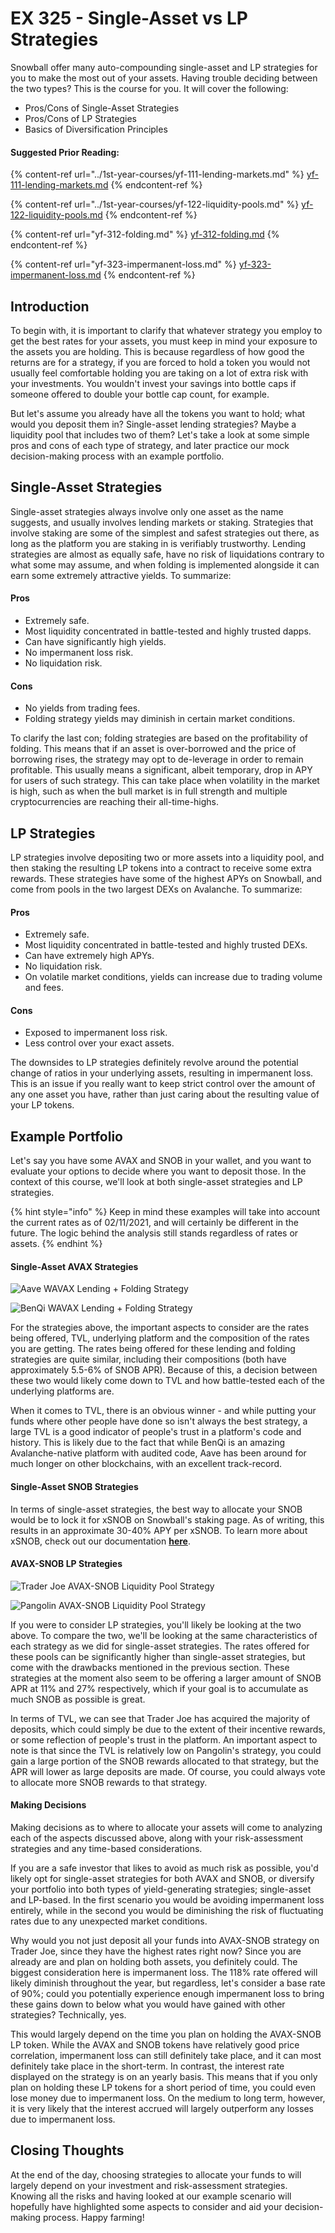 # EX 325 - Single-Asset vs LP Strategies

Snowball offer many auto-compounding single-asset and LP strategies for you to make the most out of your assets. Having trouble deciding between the two types? This is the course for you. It will cover the following:

* Pros/Cons of Single-Asset Strategies
* Pros/Cons of LP Strategies
* Basics of Diversification Principles

#### Suggested Prior Reading:

{% content-ref url="../1st-year-courses/yf-111-lending-markets.md" %}
[yf-111-lending-markets.md](../1st-year-courses/yf-111-lending-markets.md)
{% endcontent-ref %}

{% content-ref url="../1st-year-courses/yf-122-liquidity-pools.md" %}
[yf-122-liquidity-pools.md](../1st-year-courses/yf-122-liquidity-pools.md)
{% endcontent-ref %}

{% content-ref url="yf-312-folding.md" %}
[yf-312-folding.md](yf-312-folding.md)
{% endcontent-ref %}

{% content-ref url="yf-323-impermanent-loss.md" %}
[yf-323-impermanent-loss.md](yf-323-impermanent-loss.md)
{% endcontent-ref %}

## Introduction

To begin with, it is important to clarify that whatever strategy you employ to get the best rates for your assets, you must keep in mind your exposure to the assets you are holding. This is because regardless of how good the returns are for a strategy, if you are forced to hold a token you would not usually feel comfortable holding you are taking on a lot of extra risk with your investments. You wouldn't invest your savings into bottle caps if someone offered to double your bottle cap count, for example.

But let's assume you already have all the tokens you want to hold; what would you deposit them in? Single-asset lending strategies? Maybe a liquidity pool that includes two of them? Let's take a look at some simple pros and cons of each type of strategy, and later practice our mock decision-making process with an example portfolio.

## Single-Asset Strategies

Single-asset strategies always involve only one asset as the name suggests, and usually involves lending markets or staking. Strategies that involve staking are some of the simplest and safest strategies out there, as long as the platform you are staking in is verifiably trustworthy. Lending strategies are almost as equally safe, have no risk of liquidations contrary to what some may assume, and when folding is implemented alongside it can earn some extremely attractive yields. To summarize:

#### Pros

* Extremely safe.
* Most liquidity concentrated in battle-tested and highly trusted dapps.
* Can have significantly high yields.
* No impermanent loss risk.
* No liquidation risk.

#### Cons

* No yields from trading fees.
* Folding strategy yields may diminish in certain market conditions.

To clarify the last con; folding strategies are based on the profitability of folding. This means that if an asset is over-borrowed and the price of borrowing rises, the strategy may opt to de-leverage in order to remain profitable. This usually means a significant, albeit temporary, drop in APY for users of such strategy. This can take place when volatility in the market is high, such as when the bull market is in full strength and multiple cryptocurrencies are reaching their all-time-highs.

## LP Strategies

LP strategies involve depositing two or more assets into a liquidity pool, and then staking the resulting LP tokens into a contract to receive some extra rewards. These strategies have some of the highest APYs on Snowball, and come from pools in the two largest DEXs on Avalanche. To summarize:

#### Pros

* Extremely safe.
* Most liquidity concentrated in battle-tested and highly trusted DEXs.
* Can have extremely high APYs.
* No liquidation risk.
* On volatile market conditions, yields can increase due to trading volume and fees.

#### Cons

* Exposed to impermanent loss risk.
* Less control over your exact assets.

The downsides to LP strategies definitely revolve around the potential change of ratios in your underlying assets, resulting in impermanent loss. This is an issue if you really want to keep strict control over the amount of any one asset you have, rather than just caring about the resulting value of your LP tokens.

## Example Portfolio

Let's say you have some AVAX and SNOB in your wallet, and you want to evaluate your options to decide where you want to deposit those. In the context of this course, we'll look at both single-asset strategies and LP strategies.

{% hint style="info" %}
Keep in mind these examples will take into account the current rates as of 02/11/2021, and will certainly be different in the future. The logic behind the analysis still stands regardless of rates or assets.
{% endhint %}

#### Single-Asset AVAX Strategies

![Aave WAVAX Lending + Folding Strategy](<../../.gitbook/assets/AvaxAaveStrat (1).png>)

![BenQi WAVAX Lending + Folding Strategy](<../../.gitbook/assets/AvaxBenqiStrat (1).png>)

For the strategies above, the important aspects to consider are the rates being offered, TVL, underlying platform and the composition of the rates you are getting. The rates being offered for these lending and folding strategies are quite similar, including their compositions (both have approximately 5.5-6% of SNOB APR). Because of this, a decision between these two would likely come down to TVL and how battle-tested each of the underlying platforms are.

When it comes to TVL, there is an obvious winner - and while putting your funds where other people have done so isn't always the best strategy, a large TVL is a good indicator of people's trust in a platform's code and history. This is likely due to the fact that while BenQi is an amazing Avalanche-native platform with audited code, Aave has been around for much longer on other blockchains, with an excellent track-record.

#### Single-Asset SNOB Strategies

In terms of single-asset strategies, the best way to allocate your SNOB would be to lock it for xSNOB on Snowball's staking page. As of writing, this results in an approximate 30-40% APY per xSNOB. To learn more about xSNOB, check out our documentation [**here**](../../governance/xsnob/).

#### AVAX-SNOB LP Strategies

![Trader Joe AVAX-SNOB Liquidity Pool Strategy](../../.gitbook/assets/AvaxSnobTraderJoeStrat.png)

![Pangolin AVAX-SNOB Liquidity Pool Strategy](../../.gitbook/assets/AvaxSnobPangolinStrat.png)

If you were to consider LP strategies, you'll likely be looking at the two above. To compare the two, we'll be looking at the same characteristics of each strategy as we did for single-asset strategies. The rates offered for these pools can be significantly higher than single-asset strategies, but come with the drawbacks mentioned in the previous section. These strategies at the moment also seem to be offering a larger amount of SNOB APR at 11% and 27% respectively, which if your goal is to accumulate as much SNOB as possible is great.

In terms of TVL, we can see that Trader Joe has acquired the majority of deposits, which could simply be due to the extent of their incentive rewards, or some reflection of people's trust in the platform. An important aspect to note is that since the TVL is relatively low on Pangolin's strategy, you could gain a large portion of the SNOB rewards allocated to that strategy, but the APR will lower as large deposits are made. Of course, you could always vote to allocate more SNOB rewards to that strategy.

#### Making Decisions

Making decisions as to where to allocate your assets will come to analyzing each of the aspects discussed above, along with your risk-assessment strategies and any time-based considerations.

If you are a safe investor that likes to avoid as much risk as possible, you'd likely opt for single-asset strategies for both AVAX and SNOB, or diversify your portfolio into both types of yield-generating strategies; single-asset and LP-based. In the first scenario you would be avoiding impermanent loss entirely, while in the second you would be diminishing the risk of fluctuating rates due to any unexpected market conditions.

Why would you not just deposit all your funds into AVAX-SNOB strategy on Trader Joe, since they have the highest rates right now? Since you are already are and plan on holding both assets, you definitely could. The biggest consideration here is impermanent loss. The 118% rate offered will likely diminish throughout the year, but regardless, let's consider a base rate of 90%; could you potentially experience enough impermanent loss to bring these gains down to below what you would have gained with other strategies? Technically, yes.

This would largely depend on the time you plan on holding the AVAX-SNOB LP token. While the AVAX and SNOB tokens have relatively good price correlation, impermanent loss can still definitely take place, and it can most definitely take place in the short-term. In contrast, the interest rate displayed on the strategy is on an yearly basis. This means that if you only plan on holding these LP tokens for a short period of time, you could even lose money due to impermanent loss. On the medium to long term, however, it is very likely that the interest accrued will largely outperform any losses due to impermanent loss.

## Closing Thoughts

At the end of the day, choosing strategies to allocate your funds to will largely depend on your investment and risk-assessment strategies. Knowing all the risks and having looked at our example scenario will hopefully have highlighted some aspects to consider and aid your decision-making process. Happy farming!
